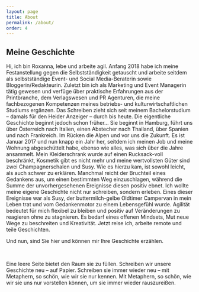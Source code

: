 ```yaml
---
layout: page
title: About
permalink: /about/
order: 4
---
```


## Meine Geschichte

Hi, ich bin Roxanna, lebe und arbeite agil.
Anfang 2018 habe ich meine Festanstellung gegen die Selbstständigkeit getauscht und arbeite seitdem als selbstständige Event- und Social Media-Beraterin sowie Bloggerin/Redakteurin. Zuletzt bin ich als Marketing und Event Managerin tätig gewesen und verfüge über praktische Erfahrungen aus der Printbranche, dem Verlagswesen und PR Agenturen, die meine fachbezogenen Kompetenzen meines betriebs- und kulturwirtschaftlichen Studiums ergänzen. Das Schreiben zieht sich seit meinem Bachelorstudium – damals für den Heider Anzeiger – durch bis heute.
Die eigentliche Geschichte beginnt jedoch schon früher… Sie beginnt in Hamburg, führt uns über Österreich nach Italien, einen Abstecher nach Thailand, über Spanien und nach Frankreich. Im Rücken die Alpen und vor uns die Zukunft. Es ist Januar 2017 und nun knapp ein Jahr her, seitdem ich meinen Job und meine Wohnung abgeschüttelt habe, ebenso wie alles, was sich über die Jahre ansammelt. Mein Kleiderschrank wurde auf einen Rucksack-voll beschränkt, Kosmetik gibt es nicht mehr und meine wertvollsten Güter sind zwei Champagnerschalen und Susy. Wie es hierzu kam, ist sowohl leicht, als auch schwer zu erklären. Manchmal reicht der Bruchteil eines Gedankens aus, um einen bestimmten Weg einzuschlagen, während die Summe der unvorhergesehenen Ereignisse diesen positiv ebnet. Ich wollte meine eigene Geschichte nicht nur schreiben, sondern erleben. 
Eines dieser Ereignisse war als Susy, der buttermilch-gelbe Oldtimer Campervan in mein Leben trat und vom Gedankenmotor zu einem Lebensgefühl wurde. Agilität bedeutet für mich flexibel zu bleiben und positiv auf Veränderungen zu reagieren ohne zu stagnieren. Es bedarf eines offenen Mindsets, Mut neue Wege zu beschreiten und Kreativität.
Jetzt reise ich, arbeite remote und teile Geschichten. 

Und nun, sind Sie hier und können mir Ihre Geschichte erzählen.

<br>

<p class="quote">
Eine leere Seite bietet den Raum sie zu füllen. Schreiben wir unsere Geschichte neu – auf Papier. Schreiben sie immer wieder neu – mit Metaphern, so schön, wie wir sie nur kennen. Mit Metaphern, so schön, wie wir sie uns nur vorstellen können, um sie immer wieder rauszureißen.
</p>
